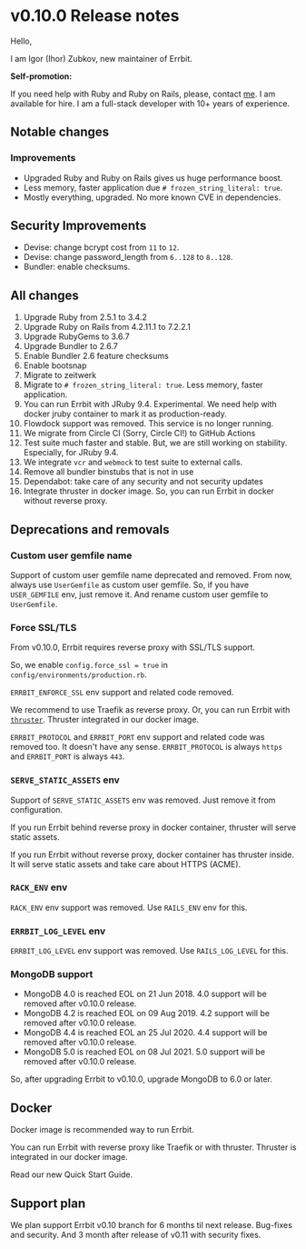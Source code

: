 # v0.10.0 Release notes

Hello,

I am Igor (Ihor) Zubkov, new maintainer of Errbit.

**Self-promotion:**

If you need help with Ruby and Ruby on Rails, please, contact [me](https://github.com/biow0lf).
I am available for hire. I am a full-stack developer with 10+ years of experience.

## Notable changes

### Improvements

* Upgraded Ruby and Ruby on Rails gives us huge performance boost.
* Less memory, faster application due `# frozen_string_literal: true`.
* Mostly everything, upgraded. No more known CVE in dependencies.

## Security Improvements

* Devise: change bcrypt cost from `11` to `12`.
* Devise: change password_length from `6..128` to `8..128`.
* Bundler: enable checksums.

## All changes

1. Upgrade Ruby from 2.5.1 to 3.4.2
2. Upgrade Ruby on Rails from 4.2.11.1 to 7.2.2.1
3. Upgrade RubyGems to 3.6.7
4. Upgrade Bundler to 2.6.7
5. Enable Bundler 2.6 feature checksums
6. Enable bootsnap
7. Migrate to zeitwerk
8. Migrate to `# frozen_string_literal: true`. Less memory, faster application.
9. You can run Errbit with JRuby 9.4. Experimental. We need help with docker jruby container to mark it as production-ready.
10. Flowdock support was removed. This service is no longer running.
11. We migrate from Circle CI (Sorry, Circle CI!) to GitHub Actions
12. Test suite much faster and stable. But, we are still working on stability. Especially, for JRuby 9.4.
13. We integrate `vcr` and `webmock` to test suite to external calls.
14. Remove all bundler binstubs that is not in use
15. Dependabot: take care of any security and not security updates
16. Integrate thruster in docker image. So, you can run Errbit in docker without reverse proxy.

## Deprecations and removals

### Custom user gemfile name

Support of custom user gemfile name deprecated and removed. From now,
always use `UserGemfile` as custom user gemfile. So, if you have
`USER_GEMFILE` env, just remove it. And rename custom user gemfile to
`UserGemfile`.

### Force SSL/TLS

From v0.10.0, Errbit requires reverse proxy with SSL/TLS support.

So, we enable `config.force_ssl = true` in `config/environments/production.rb`.

`ERRBIT_ENFORCE_SSL` env support and related code removed.

We recommend to use Traefik as reverse proxy. Or, you can run
Errbit with [`thruster`](https://github.com/basecamp/thruster).
Thruster integrated in our docker image.

`ERRBIT_PROTOCOL` and `ERRBIT_PORT` env support and related code was
removed too. It doesn't have any sense. `ERRBIT_PROTOCOL` is always
`https` and `ERRBIT_PORT` is always `443`.

### `SERVE_STATIC_ASSETS` env

Support of `SERVE_STATIC_ASSETS` env was removed. Just remove it
from configuration.

If you run Errbit behind reverse proxy in docker container,
thruster will serve static assets.

If you run Errbit without reverse proxy, docker container has
thruster inside. It will serve static assets and take care
about HTTPS (ACME).

### `RACK_ENV` env

`RACK_ENV` env support was removed. Use `RAILS_ENV` env for this.

### `ERRBIT_LOG_LEVEL` env

`ERRBIT_LOG_LEVEL` env support was removed. Use `RAILS_LOG_LEVEL`
for this.

### MongoDB support

* MongoDB 4.0 is reached EOL on 21 Jun 2018. 4.0 support will be removed after v0.10.0 release.
* MongoDB 4.2 is reached EOL on 09 Aug 2019. 4.2 support will be removed after v0.10.0 release.
* MongoDB 4.4 is reached EOL an 25 Jul 2020. 4.4 support will be removed after v0.10.0 release.
* MongoDB 5.0 is reached EOL on 08 Jul 2021. 5.0 support will be removed after v0.10.0 release.

So, after upgrading Errbit to v0.10.0, upgrade MongoDB to 6.0 or later.

## Docker

Docker image is recommended way to run Errbit.

You can run Errbit with reverse proxy like Traefik or with
thruster. Thruster is integrated in our docker image.

Read our new Quick Start Guide.

## Support plan

We plan support Errbit v0.10 branch for 6 months til next release. Bug-fixes
and security. And 3 month after release of v0.11 with security fixes.
